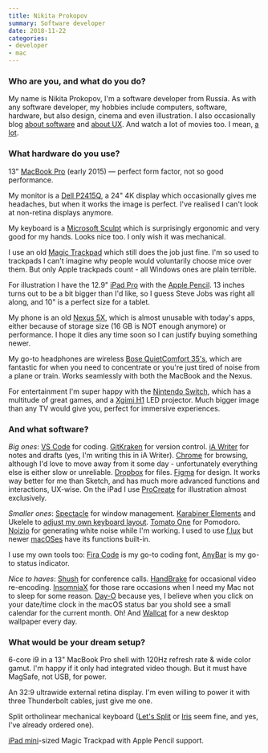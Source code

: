 ```yaml
---
title: Nikita Prokopov
summary: Software developer 
date: 2018-11-22
categories:
- developer 
- mac
---
```


### Who are you, and what do you do?

My name is Nikita Prokopov, I'm a software developer from Russia. As with any software developer, my hobbies include computers, software, hardware, but also design, cinema and even illustration. I also occasionally blog [about software](http://tonsky.me/ "Nikita's software weblog.") and [about UX](https://grumpy.website/ "Nikita's UX weblog."). And watch a lot of movies too. I mean, [a lot](https://letterboxd.com/tonsky/ "Nikita's Letterboxd account.").

### What hardware do you use?

13" [MacBook Pro][macbook-pro] (early 2015) — perfect form factor, not so good performance.

My monitor is a [Dell P2415Q][p2415q], a 24" 4K display which occasionally gives me headaches, but when it works the image is perfect. I've realised I can't look at non-retina displays anymore.

My keyboard is a [Microsoft Sculpt][sculpt-ergonomic-keyboard] which is surprisingly ergonomic and very good for my hands. Looks nice too. I only wish it was mechanical.

I use an old [Magic Trackpad][magic-trackpad] which still does the job just fine. I'm so used to trackpads I can't imagine why people would voluntarily choose mice over them. But only Apple trackpads count - all Windows ones are plain terrible.

For illustration I have the 12.9" [iPad Pro][ipad-pro] with the [Apple Pencil][pencil]. 13 inches turns out to be a bit bigger than I'd like, so I guess Steve Jobs was right all along, and 10" is a perfect size for a tablet.

My phone is an old [Nexus 5X][nexus-5x], which is almost unusable with today's apps, either because of storage size (16 GB is NOT enough anymore) or performance. I hope it dies any time soon so I can justify buying something newer.

My go-to headphones are wireless [Bose QuietComfort 35's][quietcomfort-35], which are fantastic for when you need to concentrate or you're just tired of noise from a plane or train. Works seamlessly with both the MacBook and the Nexus.

For entertainment I'm super happy with the [Nintendo Switch][switch.2], which has a multitude of great games, and a [Xgimi H1][h1.2] LED projector. Much bigger image than any TV would give you, perfect for immersive experiences.

### And what software?

*Big ones*: [VS Code][visual-studio-code] for coding. [GitKraken][] for version control. [iA Writer][ia-writer] for notes and drafts (yes, I'm writing this in iA Writer). [Chrome][] for browsing, although I'd love to move away from it some day - unfortunately everything else is either slow or unreliable. [Dropbox][] for files. [Figma][] for design. It works way better for me than Sketch, and has much more advanced functions and interactions, UX-wise. On the iPad I use [ProCreate][procreate-ios] for illustration almost exclusively.

*Smaller ones*: [Spectacle][] for window management. [Karabiner Elements][karabiner] and Ukelele to [adjust my own keyboard layout](http://tonsky.me/blog/cursor-keys/ "Nikita's post about cursor keys and key mapping."). [Tomato One][tomato-one] for Pomodoro. [Noizio][] for generating white noise while I'm working. I used to use [f.lux][] but newer [macOSes][macos] have its functions built-in.

I use my own tools too: [Fira Code](http://github.com/tonsky/FiraCode "Nikita's coding font.") is my go-to coding font, [AnyBar][] is my go-to status indicator.

*Nice to haves*: [Shush][] for conference calls. [HandBrake][] for occasional video re-encoding. [InsomniaX][] for those rare occasions when I need my Mac not to sleep for some reason. [Day-O][] because yes, I believe when you click on your date/time clock in the macOS status bar you shold see a small calendar for the current month. Oh! And [Wallcat][] for a new desktop wallpaper every day.

### What would be your dream setup?

6-core i9 in a 13" MacBook Pro shell with 120Hz refresh rate & wide color gamut. I'm happy if it only had integrated video though. But it must have MagSafe, not USB, for power.

An 32:9 ultrawide external retina display. I'm even willing to power it with three Thunderbolt cables, just give me one.

Split ortholinear mechanical keyboard ([Let's Split][lets-split] or [Iris][] seem fine, and yes, I've already ordered one).

[iPad mini][ipad-mini]-sized Magic Trackpad with Apple Pencil support.

[anybar]: https://github.com/tonsky/AnyBar "A macOS to show a custom status item in the menubar."
[chrome]: https://www.google.com/intl/en/chrome/browser/ "A WebKit-based browser, where each tab runs in its own thread."
[day-o]: https://shauninman.com/archive/2016/10/20/day_o_2_mac_menu_bar_clock "A menu bar clock for the Mac."
[dropbox]: https://www.dropbox.com/ "Online syncing and storage."
[f.lux]: https://justgetflux.com/ "A tool to make the colour of your screen adapt to the current time of day."
[figma]: https://www.figma.com/ "A collaborative design prototype service."
[gitkraken]: https://www.gitkraken.com/ "A Git client."
[h1.2]: https://www.xgimi.com/en/H1-immersive-home-projector.html "A projector."
[handbrake]: https://handbrake.fr/ "Cross-platform, open source video encoding software."
[ia-writer]: https://ia.net/writer/updates/ia-writer-for-mac "A full-screen writing tool for the Mac."
[insomniax]: http://semaja2.net/ye-ol-projects/insomniaxinfo/ "A macOS tool for keeping your computer awake."
[ipad-mini]: https://www.apple.com/ipad-mini/ "A 7.9 inch tablet device."
[ipad-pro]: https://en.wikipedia.org/wiki/IPad_Pro "An iOS tablet."
[iris]: https://keeb.io/products/iris-keyboard-split-ergonomic-keyboard "A PCB kit for a split keyboard."
[karabiner]: https://karabiner-elements.pqrs.org/ "Mac software for remapping the keys of your laptop."
[lets-split]: https://mehkee.com/products/lets-split-pcb "A PCB board for a split keyboard."
[macbook-pro]: https://www.apple.com/macbook-pro/ "A laptop."
[macos]: https://en.wikipedia.org/wiki/MacOS "An operating system for Mac hardware."
[magic-trackpad]: https://en.wikipedia.org/wiki/Magic_Trackpad "A trackpad for desktop machines."
[nexus-5x]: https://www.google.com/nexus/5x/ "A 5.2 inch Android smartphone."
[noizio]: http://noiz.io "A tranquil audio Mac application."
[p2415q]: https://www.dell.com/en-us/work/shop/dell-24-ultra-hd-4k-monitor-p2415q/apd/210-AGNK/monitors-monitor-accessories "A 24 inch 4K monitor."
[pencil]: https://www.fiftythree.com/pencil "An iPad stylus."
[procreate-ios]: https://itunes.apple.com/us/app/procreate/id425073498 "A powerful illustration app."
[quietcomfort-35]: https://www.bose.com/en_us/products/headphones/over_ear_headphones/quietcomfort-35-wireless.html "Wireless over-the-ear headphones."
[sculpt-ergonomic-keyboard]: http://www.microsoft.com/hardware/en-us/b/sculpt-ergonomic-keyboard-for-business/5KV-00001 "An ergonomic keyboard."
[shush]: https://itunes.apple.com/us/app/shush-microphone-manager/id496437906 "A Mac app for controlling the microphone."
[spectacle]: https://www.spectacleapp.com/ "A Mac tool for moving and resizing windows."
[switch.2]: https://www.nintendo.com/switch/ "A gaming console."
[tomato-one]: https://itunes.apple.com/us/app/tomato-one-free-focus-timer/id907364780 "A focus timer for macOS."
[visual-studio-code]: https://code.visualstudio.com/ "A development IDE."
[wallcat]: https://itunes.apple.com/us/app/wallcat/id1000397973 "macOS software for setting a new desktop picture each day."
